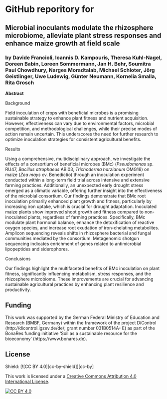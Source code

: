 <h1> GitHub reporitory for</h1>
<h2> Microbial inoculants modulate the rhizosphere microbiome, alleviate plant stress responses and enhance maize growth at field scale </h2>
<h3> by  Davide Francioli, Ioannis D. Kampouris, Theresa Kuhl-Nagel, Doreen Babin, Loreen Sommermann, Jan H. Behr, 
  Soumitra Paul Chowdhury, Narges Moradtalab, Michael Schloter, Jörg Geistlinger, Uwe Ludewig, Günter Neumann, Kornelia Smalla, Rita Grosch </h3>

**Abstract**

Background 

Field inoculation of crops with beneficial microbes is a promising sustainable strategy to enhance plant fitness and nutrient acquisition. However, effectiveness can vary due to environmental factors, microbial competition, and methodological challenges, while their precise modes of action remain uncertain. This underscores the need for further research to optimize inoculation strategies for consistent agricultural benefits. 

Results 

Using a comprehensive, multidisciplinary approach, we investigate the effects of a consortium of beneficial microbes (BMc) (*Pseudomonas* sp. RU47, *Bacillus atrophaeus* ABi03, *Trichoderma harzianum* OMG16) on maize (*Zea mays* cv. Benedictio) through an inoculation experiment conducted within a long-term field trial across intensive and extensive farming practices. Additionally, an unexpected early drought stress emerged as a climatic variable, offering further insight into the effectiveness of the microbial consortium. Our findings demonstrate that BMc root inoculation primarily enhanced plant growth and fitness, particularly by increasing iron uptake, which is crucial for drought adaptation. Inoculated maize plants show improved shoot growth and fitness compared to non-inoculated plants, regardless of farming practices. Specifically, BMc modulate plant hormonal balance, enhance the detoxification of reactive oxygen species, and increase root exudation of iron-chelating metabolites. Amplicon sequencing reveals shifts in rhizosphere bacterial and fungal communities mediated by the consortium. Metagenomic shotgun sequencing indicates enrichment of genes related to antimicrobial lipopeptides and siderophores. 

Conclusions 

Our findings highlight the multifaceted benefits of BMc inoculation on plant fitness, significantly influencing metabolism, stress responses, and the rhizosphere microbiome. These improvements are crucial for advancing sustainable agricultural practices by enhancing plant resilience and productivity. 

<h2>Funding </h2>
This work was supported by the German Federal Ministry of Education and Research (BMBF, Germany) within the framework of the project DiControl (http://dicontrol.igzev.de/de/; grant number 031B0514A- E) as part of the BonaRes funding initiative ‘Soil as a sustainable resource for the bioeconomy’ (https://www.bonares.de). 

<h2> License </h2>
Shield: [![CC BY 4.0][cc-by-shield]][cc-by]

This work is licensed under a
[Creative Commons Attribution 4.0 International License][cc-by].

[![CC BY 4.0][cc-by-image]][cc-by]

[cc-by]: http://creativecommons.org/licenses/by/4.0/
[cc-by-image]: https://i.creativecommons.org/l/by/4.0/88x31.png
[cc-by-shield]: https://img.shields.io/badge/License-CC%20BY%204.0-lightgrey.svg
